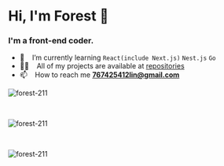 <h1 align="left">Hi, I'm Forest 👋</h1>
<h3 align="left">I'm a front-end coder.</h3>

- 🌱 &nbsp;&nbsp; I’m currently learning `React(include Next.js)` `Nest.js` `Go`
- 👨‍💻 &nbsp;&nbsp; All of my projects are available at [repositories](https://github.com/forest-211?tab=repositories)
- 📫 &nbsp;&nbsp; How to reach me **<767425412lin@gmail.com>**

<p>
    <img style="display: block"
        src="https://github-readme-stats.vercel.app/api/top-langs?username=forest-211&show_icons=true&locale=en&layout=compact≈"
        alt="forest-211" />
</p>
<br />

<p>
    <img style="display: block"
        src="https://github-readme-stats.vercel.app/api?username=forest-211&show_icons=true&locale=en&theme=merko"
        alt="forest-211" />
</p>
<br />

<p>
    <img style="display: block" src="https://github-readme-streak-stats.herokuapp.com/?user=forest-211&"
        alt="forest-211" />
</p>
